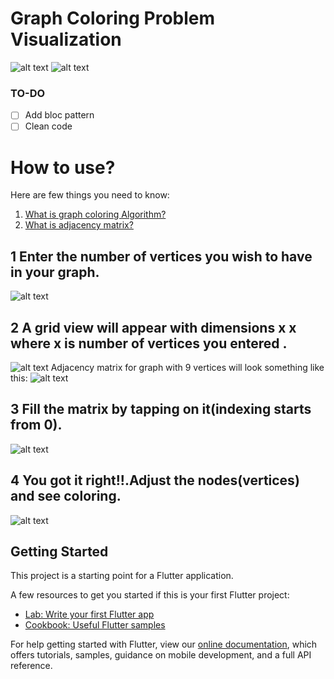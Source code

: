# Graph Coloring Problem Visualization

![alt text](https://user-images.githubusercontent.com/57677520/107778845-934a1980-6d6a-11eb-9643-77ad52520bf7.png)
![alt text](https://user-images.githubusercontent.com/57677520/107778830-8f1dfc00-6d6a-11eb-8b67-660af5ec1a34.png)




### TO-DO
- [ ]  Add bloc pattern  
- [ ]  Clean code   

# How to use?
Here are few things you need to know:
1. [What is graph coloring Algorithm?](https://www.geeksforgeeks.org/graph-coloring-applications/)
1. [What is adjacency matrix?](https://www.geeksforgeeks.org/graph-and-its-representations/)

## 1 Enter the number of vertices you wish to have in your graph.
![alt text](https://user-images.githubusercontent.com/57677520/107778845-934a1980-6d6a-11eb-9643-77ad52520bf7.png)

## 2 A grid view will appear with dimensions x x where x is number of vertices you entered .
![alt text](https://user-images.githubusercontent.com/57677520/107778845-934a1980-6d6a-11eb-9643-77ad52520bf7.png)
  Adjacency matrix for graph with 9 vertices will look something like this:
![alt text](https://user-images.githubusercontent.com/57677520/107778892-a1983580-6d6a-11eb-87db-7e1e7fe54fef.png)

## 3 Fill the matrix by tapping on it(indexing starts from 0).
![alt text](https://user-images.githubusercontent.com/57677520/107778884-9e04ae80-6d6a-11eb-871f-99e28892a595.png)

## 4 You got it right!!.Adjust the nodes(vertices) and see coloring.
![alt text](https://user-images.githubusercontent.com/57677520/107778830-8f1dfc00-6d6a-11eb-8b67-660af5ec1a34.png)

## Getting Started

This project is a starting point for a Flutter application.

A few resources to get you started if this is your first Flutter project:

- [Lab: Write your first Flutter app](https://flutter.dev/docs/get-started/codelab)
- [Cookbook: Useful Flutter samples](https://flutter.dev/docs/cookbook)

For help getting started with Flutter, view our
[online documentation](https://flutter.dev/docs), which offers tutorials,
samples, guidance on mobile development, and a full API reference.
